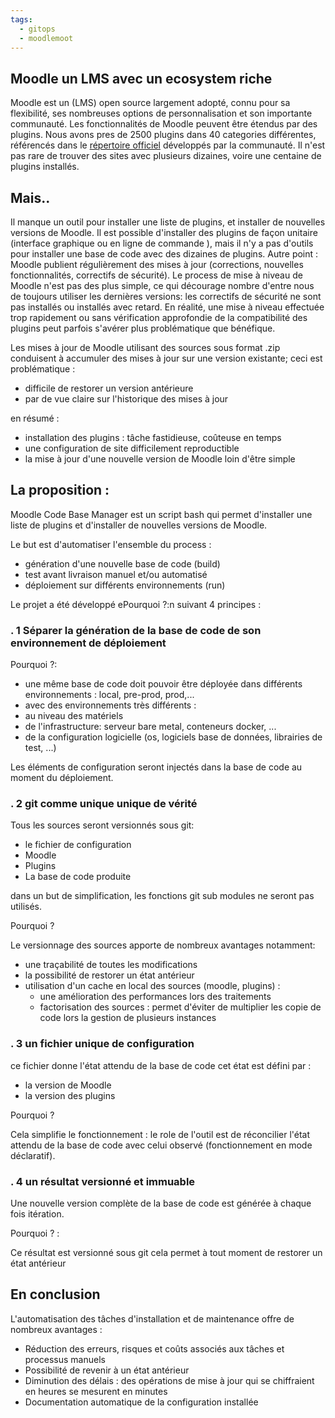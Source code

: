 ```yaml
---
tags:
  - gitops
  - moodlemoot
---
```


## Moodle un LMS avec un ecosystem riche

Moodle est un (LMS) open source largement adopté, connu pour sa flexibilité, ses nombreuses options de personnalisation et son importante communauté.
Les fonctionnalités de Moodle peuvent être étendus par des plugins.
Nous avons pres de 2500 plugins dans 40 categories différentes, référencés dans le [répertoire officiel](https://moodle.org/plugins/) développés par la communauté.
Il n'est pas rare de trouver des sites avec plusieurs dizaines,  voire une centaine de plugins installés.
## Mais..

Il manque un outil pour installer une liste de plugins, et installer de nouvelles versions de Moodle.
Il est possible d'installer des plugins de façon unitaire (interface graphique ou en ligne de commande ), mais il n'y a pas d'outils pour installer une base de code avec des dizaines de plugins.
Autre point : Moodle publient régulièrement des mises à jour (corrections, nouvelles fonctionnalités, correctifs de sécurité). Le process de mise à niveau de Moodle n'est pas des plus simple, ce qui décourage nombre d'entre nous de toujours utiliser les dernières versions: les correctifs de sécurité ne sont pas installés ou installés avec retard.
En réalité, une mise à niveau effectuée trop rapidement ou sans vérification approfondie de la compatibilité des plugins peut parfois s'avérer plus problématique que bénéfique.

Les mises à jour de Moodle utilisant des sources sous format .zip  conduisent à accumuler des mises à jour sur une version existante; ceci est problématique :
- difficile de restorer un version antérieure
- par de vue claire sur l'historique des mises à jour

en résumé :
- installation des plugins : tâche fastidieuse, coûteuse en temps
-  une configuration de site difficilement reproductible
-  la mise à jour d'une nouvelle version de Moodle loin d'être simple

## La proposition : 

Moodle Code Base Manager est un script bash qui permet d'installer une liste de plugins et d'installer de nouvelles versions de Moodle.

Le but est d'automatiser l'ensemble du process :
- génération d'une nouvelle base de code (build)
-  test avant livraison manuel et/ou automatisé
- déploiement sur différents environnements (run)

Le projet a été développé ePourquoi ?:n suivant 4 principes :

### . 1 Séparer la génération de la base de code de son environnement de déploiement

Pourquoi ?:

- une même base de code doit pouvoir être déployée dans différents environnements : local, pre-prod, prod,...
-  avec des environnements très différents :
  -  au niveau des matériels 
  - de l'infrastructure: serveur bare metal, conteneurs docker, ...
  - de la configuration logicielle (os, logiciels base de données, librairies de test, ...)

Les éléments de configuration seront injectés dans la base de code au moment du déploiement. 
### . 2 git comme unique unique de vérité

Tous les sources seront versionnés sous git:

- le fichier de configuration
- Moodle
- Plugins
- La base de code produite 

dans un but de simplification, les fonctions git sub modules ne seront pas utilisés.

Pourquoi ?

Le versionnage des sources apporte de nombreux avantages notamment:

- une traçabilité de toutes les modifications
- la possibilité de restorer un état antérieur 
- utilisation d'un cache en local  des sources (moodle, plugins) :
  - une amélioration des performances lors des traitements
  - factorisation des sources : permet d'éviter de multiplier les copie de code lors la gestion de plusieurs instances 

### . 3 un fichier unique de configuration

ce fichier donne l'état attendu de la base de code
cet état est défini par :
- la version de Moodle
- la version des plugins

Pourquoi ?

Cela simplifie le fonctionnement : le role de l'outil est de réconcilier l'état attendu de la base de code avec celui observé (fonctionnement en mode déclaratif).
### . 4 un résultat versionné et immuable

Une nouvelle version complète de la base de code est générée  à chaque fois itération.

Pourquoi ? :

Ce résultat est versionné sous git cela permet à tout moment de restorer un état antérieur

## En conclusion

L'automatisation des tâches d'installation et de maintenance offre de nombreux avantages :

- Réduction des erreurs, risques et coûts associés aux tâches et processus manuels
- Possibilité de revenir à un état antérieur
- Diminution des délais : des opérations de mise à jour qui se chiffraient en heures se mesurent en minutes
- Documentation automatique de la configuration installée









